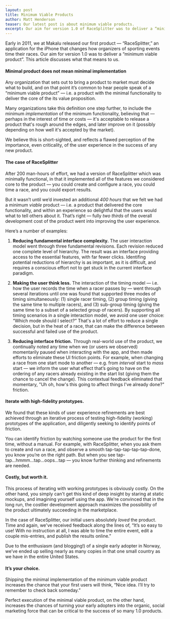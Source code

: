 ```yaml
---
layout: post
title: Minimum Viable Products
author: Matt Henderson
teaser: Our latest post is about minimum viable products.
excerpt: Our aim for version 1.0 of RaceSplitter was to deliver a “minimum viable product”. This article discusses what that means to us.
---
```


Early in 2011, we at Makalu released our first product — “RaceSplitter,” an application for the iPhone that changes how organizers of sporting events time their races. Our aim for version 1.0 was to deliver a “minimum viable product”. This article discusses what that means to us.

#### Minimal product does not mean minimal implementation

Any organization that sets out to bring a product to market must decide what to build, and on that point it’s common to hear people speak of a “minimum viable product” — i.e. a product with the minimal functionality to deliver the core of the its value proposition. 

Many organizations take this definition one step further, to include the minimum *implementation* of the minimum functionality, believing that — perhaps in the interest of time or costs — it's acceptable to release a product that's rough around the edges, and later improve on it (possibly depending on how well it's accepted by the market).

We believe this is short-sighted, and reflects a flawed perception of the importance, even criticality, of the user experience in the success of any new product.

#### The case of RaceSplitter

After 200 man-hours of effort, we had a version of RaceSplitter which was minimally functional, in that it implemented all of the features we considered core to the product — you could create and configure a race, you could time a race, and you could export results.

But it wasn’t until we’d invested an additional *400 hours* that we felt we had a minimum *viable* product — i.e. a product that delivered the core functionality, and within an experience so delightful that the users would what to tell others about it. That’s right — fully *two thirds* of the overall development cost of the product went into improving the user experience. 

Here’s a number of examples:

1. **Reducing fundamental interface complexity.** The user interaction model went through three fundamental revisions. Each revision reduced one complete level of hierarchy. The result was an interface providing access to the essential features, with far fewer clicks. Identifing potential reductions of hierarchy is as important, as it is difficult, and requires a conscious effort not to get stuck in the current interface paradigm.

2. **Making the user think less.** The interaction of the timing model — i.e. how the user records the time when a racer passes by — went through several iterations until one was found that supported three modes of timing simultaneously: (1) single racer timing, (2) group timing (giving the same time to multiple racers), and (3) sub-group timing (giving the same time to a subset of a selected group of racers). By supporting all timing scenarios in a single interaction model, we avoid one user choice: “Which mode should I select?” That's a lot of effort to reduce a single decision, but in the heat of a race, that can make the difference between successful and failed use of the product.

3. **Reducing interface friction.** Through real-world use of the product, we continually noted any time when we (or users we observed) momentarily paused when interacting with the app, and then made efforts to eliminate these UI friction points. For example, when changing a race from one start mode to another — e.g. from *interval* start to *mass* start — we inform the user what effect that’s going to have on the ordering of any racers already existing in the start list (giving them the chance to cancel the change). This contextual feedback eliminated that momentary, "Uh oh, how's this going to affect things I've already done?" friction.

#### Iterate with high-fidelity prototypes.

We found that these kinds of user experience refinements are best achieved through an iterative process of testing high-fidelity (working) prototypes of the application, and diligently seeking to identify points of friction. 

You can identify friction by watching someone use the product for the first time, without a manual. For example, with RaceSplitter, when you ask them to create and run a race, and observe a smooth tap-tap-tap-tap-tap-done, you know you’re on the right path. But when you see tap-tap...hmmm...tap...oops...tap — you know further thinking and refinements are needed.

#### Costly, but worth it.

This process of iterating with working prototypes is obviously costly. On the other hand, you simply can't get this kind of deep insight by staring at static mockups, and imagining yourself using the app. We're convinced that in the long run, the costlier development approach maximizes the possibility of the product ultimately succeeding in the marketplace.

In the case of RaceSplitter, our initial users absolutely *loved* the product. Time and again, we've received feedback along the lines of, “It’s so easy to use! With no instruction at all, I was able to time the entire event, edit a couple mis-entries, and publish the results online.”

Due to the enthusiasm (and blogging!) of a single early adopter in Norway, we’ve ended up selling nearly as many copies in that one small country as we have in the entire United States.

#### It’s your choice.

Shipping the minimal implementation of the minimum viable product increases the chance that your first users will think, “Nice idea. I’ll try to remember to check back someday.”

Perfect execution of the minimal viable product, on the other hand, increases the chances of turning your early adopters into the organic, social marketing force that can be critical to the success of so many 1.0 products.
